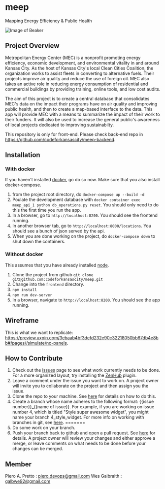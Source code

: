 # meep
Mapping Energy Efficiency &amp; Public Health

![Image of Beaker](https://s.abcnews.com/images/US/abc_ann_wtb_beeker_091111_ms.jpg)

## Project Overview

Metropolitan Energy Center (MEC) is a nonprofit promoting energy efficiency, economic development, and environmental vitality in and around Kansas City. As the host of Kansas City's local Clean Cities Coalition, the organization works to assist fleets in converting to alternative fuels. Their projects improve air quality and reduce the use of foreign oil. MEC also takes an active role in reducing energy consumption of residential and commercial buildings by providing training, online tools, and low cost audits.

The aim of this project is to create a central database that consolidates MEC's data on the impact their programs have on air quality  and improving public health, and then to create a map-based interface to the data. This app will provide MEC with a means to summarize the impact of their work to their funders. It will also be used to increase the general public's awareness of local projects dedicated to improving sustainabilty.

This repository is only for front-end. Please check back-end repo in https://github.com/codeforkansascity/meep-backend.

## Installation


### With docker

If you haven't installed [docker](https://docs.docker.com/v17.09/engine/installation/), go do so now. Make sure that you also install docker-compose.

1. from the project root directory, do ```docker-compose up --build -d```
2. Poulate the development database with ```docker container exec meep_api_1 python db_operations.py reset```. You should only need to do this the first time you run the app.  
3. In a browser, go to ```http://localhost:8200```. You should see the frontend running.
4. In another browser tab, go to ```http://localhost:8000/locations```. You should see a bunch of json served by the api.
5. When you are done working on the project, do ```docker-compose down``` to shut down the containers.

### Without docker

This assumes that you have already installed [node](https://nodejs.org/en/).

1. Clone the project from github ```git clone git@github.com:codeforkansascity/meep.git```
2. Change into the ```frontend``` directory.
3. ```npm install```
4. ```npm run dev-server```
5. In a browser, navigate to ```http://localhost:8200```. You should see the app running.


## Wireframe
This is what we want to replicate: https://preview.uxpin.com/3ebaab4bf3defd232e90c32218050bb67db4e8bb#/pages//simulate/no-panels.

## How to Contribute

1. Check out the [issues](https://github.com/codeforkansascity/meep/issues) page to see what work currently needs to be done. For a more organized layout, try installing the [ZenHub](https://www.zenhub.com/extension) plugin.
2. Leave a comment under the issue you want to work on. A project owner will invite you to collaborate on the project and then assign you the issue.  
3. Clone the repo to your machine. See [here](https://help.github.com/articles/cloning-a-repository/#platform-all) for details on how to do this.
4. Create a branch whose name adheres to the following format: {{issue number}}_{{name of issue}}. For example, if you are working on issue number 4, which is titled "Style super awesome widget", you might name your branch 4_style_widget. For more info on working with branches in git, see [here](https://git-scm.com/book/en/v2/Git-Branching-Basic-Branching-and-Merging).
=======
5. Do some work on your branch.
6. Push your branch back to github and open a pull request. See [here](https://help.github.com/articles/pushing-to-a-remote/) for details. A project owner will review your changes and either approve a merge, or leave comments on what needs to be done before your changes can be merged.

## Member
Piero A. Pretto : piero.devops@gmail.com
Wes Galbraith : galbwe92@gmail.com
